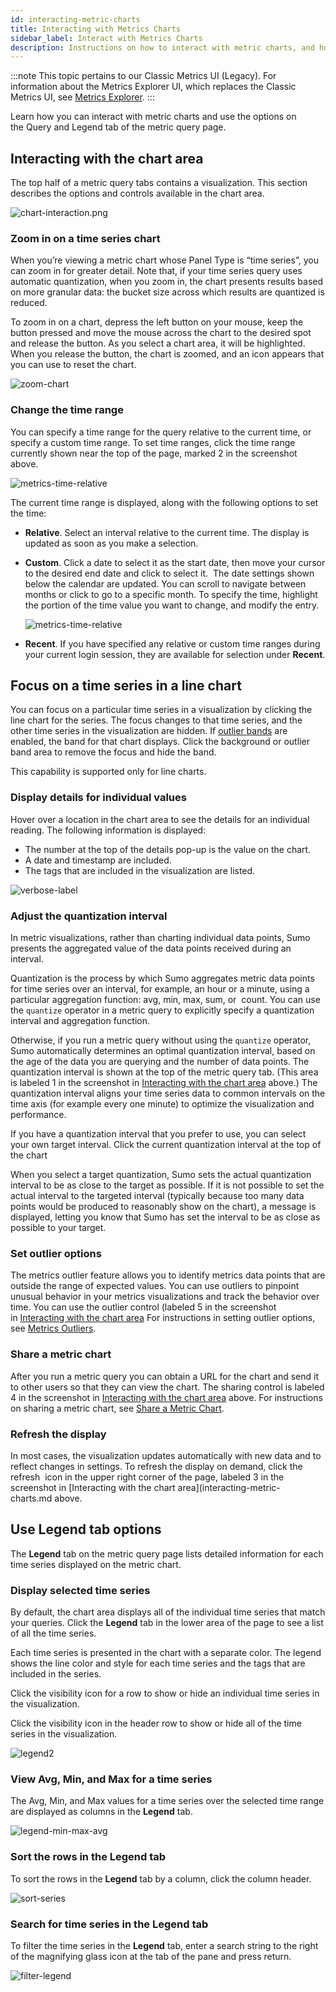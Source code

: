 ```yaml
---
id: interacting-metric-charts
title: Interacting with Metrics Charts
sidebar_label: Interact with Metrics Charts
description: Instructions on how to interact with metric charts, and how to set options on the query and legend tabs of the metric query page.
---
```


:::note
This topic pertains to our Classic Metrics UI (Legacy). For information about the Metrics Explorer UI, which replaces the Classic Metrics UI, see [Metrics Explorer](../metrics-queries/metrics-explorer.md).
:::

Learn how you can interact with metric charts and use the options on the Query and Legend tab of the metric query page. 

## Interacting with the chart area

The top half of a metric query tabs contains a visualization. This section describes the options and controls available in the chart area.

![chart-interaction.png](/img/metrics/chart-interaction.png)

### Zoom in on a time series chart
When you’re viewing a metric chart whose Panel Type is “time series”, you can zoom in for greater detail. Note that, if your time series query uses automatic quantization, when you zoom in, the chart presents results based on more granular data: the bucket size across which results are quantized is reduced.

To zoom in on a chart, depress the left button on your mouse, keep the button pressed and move the mouse across the chart to the desired spot and release the button. As you select a chart area, it will be highlighted. When you release the button, the chart is zoomed, and an icon appears that you can use to reset the chart.

![zoom-chart](/img/metrics/zoom-chart.png)


### Change the time range

You can specify a time range for the query relative to the current time, or specify a custom time range. To set time ranges, click the time range currently shown near the top of the page, marked 2 in the screenshot above.

![metrics-time-relative](/img/metrics/metrics-time-relative.png)

The current time range is displayed, along with the following options to set the time:

* **Relative**. Select an interval relative to the current time. The display is updated as soon as you make a selection.
* **Custom**. Click a date to select it as the start date, then move your cursor to the desired end date and click to select it.  The date settings shown below the calendar are updated. You can scroll to navigate between months or click to go to a specific month. To specify the time, highlight the portion of the time value you want to change, and modify the entry.  

    ![metrics-time-relative](/img/metrics/metrics-time-custom.png)

* **Recent**. If you have specified any relative or custom time ranges during your current login session, they are available for selection under **Recent**.

## Focus on a time series in a line chart

You can focus on a particular time series in a visualization by clicking the line chart for the series. The focus changes to that time series, and the other time series in the visualization are hidden. If [outlier bands](metrics-outliers.md) are enabled, the band for that chart displays. Click the background or outlier band area to remove the focus and hide the band.  

This capability is supported only for line charts. 

### Display details for individual values

Hover over a location in the chart area to see the details for an individual reading. The following information is displayed:

* The number at the top of the details pop-up is the value on the chart.
* A date and timestamp are included.
* The tags that are included in the visualization are listed.

![verbose-label](/img/metrics/verbose-label.png)

### Adjust the quantization interval

In metric visualizations, rather than charting individual data points, Sumo presents the aggregated value of the data points received during an interval.

Quantization is the process by which Sumo aggregates metric data points for time series over an interval, for example, an hour or a minute, using a particular aggregation function: avg, min, max, sum, or  count. You can use the `quantize` operator in a metric query to explicitly specify a quantization interval and aggregation function.

Otherwise, if you run a metric query without using the `quantize` operator, Sumo automatically determines an optimal quantization interval, based on the age of the data you are querying and the number of data points. The quantization interval is shown at the top of the metric query tab. (This area is labeled 1 in the screenshot in [Interacting with the chart area](#interacting-with-the-chart-area) above.) The quantization interval aligns your time series data to common intervals on the time axis (for example every one minute) to optimize the visualization and performance.

If you have a quantization interval that you prefer to use, you can select your own target interval. Click the current quantization interval at the top of the chart 

When you select a target quantization, Sumo sets the actual quantization interval to be as close to the target as possible. If it is not possible to set the actual interval to the targeted interval (typically because too many data points would be produced to reasonably show on the chart), a message is displayed, letting you know that Sumo has set the interval to be as close as possible to your target.

### Set outlier options

The metrics outlier feature allows you to identify metrics data points that are outside the range of expected values. You can use outliers to pinpoint unusual behavior in your metrics visualizations and track the behavior over time. You can use the outlier control (labeled 5 in the screenshot in [Interacting with the chart area](#interacting-with-the-chart-area) For instructions in setting outlier options, see [Metrics Outliers](metrics-outliers.md). 

### Share a metric chart

After you run a metric query you can obtain a URL for the chart and send it to other users so that they can view the chart. The sharing control is labeled 4 in the screenshot in [Interacting with the chart area](#interacting-with-the-chart-area) above. For instructions on sharing a metric chart, see [Share a Metric Chart](../metrics-queries/share-metric-query.md).

### Refresh the display

In most cases, the visualization updates automatically with new data and to reflect changes in settings. To refresh the display on demand, click the refresh  icon in the upper right corner of the page, labeled 3 in the screenshot in [Interacting with the chart area](interacting-metric-charts.md above.

## Use Legend tab options

The **Legend** tab on the metric query page lists detailed information for each time series displayed on the metric chart. 

### Display selected time series

By default, the chart area displays all of the individual time series that match your queries. Click the **Legend** tab in the lower area of the page to see a list of all the time series. 

Each time series is presented in the chart with a separate color. The legend shows the line color and style for each time series and the tags that are included in the series. 

Click the visibility icon for a row to show or hide an individual time series in the visualization. 

Click the visibility icon in the header row to show or hide all of the time series in the visualization.

![legend2](/img/metrics/legend2.png)

### View Avg, Min, and Max for a time series

The Avg, Min, and Max values for a time series over the selected time range are displayed as columns in the **Legend** tab. 

![legend-min-max-avg](/img/metrics/legend-min-max-avg.png)

### Sort the rows in the Legend tab

To sort the rows in the **Legend** tab by a column, click the column header.

![sort-series](/img/metrics/sort-series.png)

### Search for time series in the Legend tab

To filter the time series in the **Legend** tab, enter a search string to the right of the magnifying glass icon at the tab of the pane and press return.

![filter-legend](/img/metrics/filter-legend.png)
